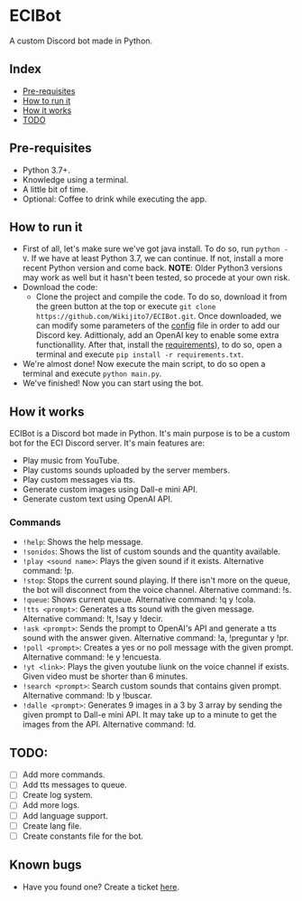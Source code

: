 # ECIBot
A custom Discord bot made in Python.

## Index
* [Pre-requisites](https://github.com/Wikijito7/ECIBot#pre-requisites)
* [How to run it](https://github.com/Wikijito7/ECIBot#how-to-run-it)
* [How it works](https://github.com/Wikijito7/ECIBot#how-it-works)
* [TODO](https://github.com/Wikijito7/ECIBot#todo)

## Pre-requisites
* Python 3.7+.
* Knowledge using a terminal.
* A little bit of time.
* Optional: Coffee to drink while executing the app.

## How to run it
* First of all, let's make sure we've got java install. To do so, run `python -V`. If we have at least Python 3.7, we can continue. If not, install a more recent Python version and come back. 
**NOTE**: Older Python3 versions may work as well but it hasn't been tested, so procede at your own risk.
* Download the code:
    * Clone the project and compile the code. To do so, download it from the green button at the top or execute `git clone https://github.com/Wikijito7/ECIBot.git`. Once downloaded, we can modify some parameters of the [config](https://github.com/Wikijito7/ECIBot/blob/main/data/keys.json) file in order to add our Discord key. Adittionaly, add an OpenAI key to enable some extra functionallity. After that, install the [requirements](https://github.com/Wikijito7/ECIBot/blob/main/requirements.txt)), to do so, open a terminal and execute `pip install -r requirements.txt`.
* We're almost done! Now execute the main script, to do so open a terminal and execute `python main.py`.
* We've finished! Now you can start using the bot.

## How it works

ECIBot is a Discord bot made in Python. It's main purpose is to be a custom bot for the ECI Discord server. It's main features are:

* Play music from YouTube.
* Play customs sounds uploaded by the server members.
* Play custom messages via tts.
* Generate custom images using Dall-e mini API.
* Generate custom text using OpenAI API.

### Commands
* `!help`: Shows the help message.
* `!sonidos`: Shows the list of custom sounds and the quantity available.
* `!play <sound name>`: Plays the given sound if it exists. Alternative command: !p.
* `!stop`: Stops the current sound playing. If there isn't more on the queue, the bot will disconnect from the voice channel. Alternative command: !s. 
* `!queue`: Shows current queue. Alternative command: !q y !cola.
* `!tts <prompt>`: Generates a tts sound with the given message. Alternative command: !t, !say y !decir.
* `!ask <prompt>`: Sends the prompt to OpenAI's API and generate a tts sound with the answer given. Alternative command: !a, !preguntar y !pr.
* `!poll <prompt>`: Creates a yes or no poll message with the given prompt. Alternative command: !e y !encuesta.
* `!yt <link>`: Plays the given youtube liunk on the voice channel if exists. Given video must be shorter than 6 minutes.
* `!search <prompt>`: Search custom sounds that contains given prompt. Alternative command: !b y !buscar.
* `!dalle <prompt>`: Generates 9 images in a 3 by 3 array by sending the given prompt to Dall-e mini API. It may take up to a minute to get the images from the API. Alternative command: !d.

## TODO:
* [ ] Add more commands.
* [ ] Add tts messages to queue.
* [ ] Create log system.
* [ ] Add more logs.
* [ ] Add language support.
* [ ] Create lang file.
* [ ] Create constants file for the bot.

## Known bugs
* Have you found one? Create a ticket [here](https://github.com/Wikijito7/ECIBot/issues).
